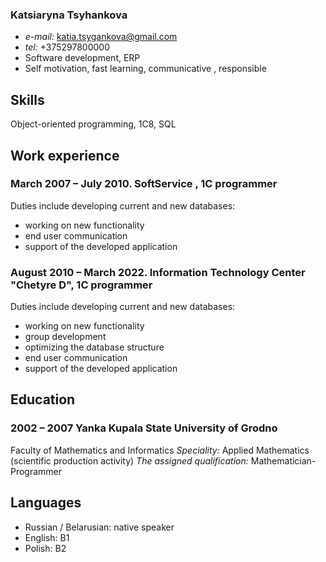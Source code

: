 ### Katsiaryna Tsyhankova ###
* *e-mail:* katia.tsygankova@gmail.com
* *tel:* +375297800000
* Software development,  ERP
* Self motivation, fast learning, communicative , responsible

## Skills ##
Object-oriented programming, 1C8, SQL

## Work experience ##
### March 2007 – July 2010.   SoftService , 1C programmer ###
Duties include developing current and new databases:
* working on new functionality
* end user communication
* support of  the developed application

### August 2010 – March 2022. Information Technology Center "Chetyre D", 1C programmer ###
Duties include developing current and new databases:
* working on new functionality
* group development 
* optimizing the database structure
* end user communication
* support of the developed application

## Education ##
### 2002 – 2007 Yanka Kupala  State University of Grodno ###
Faculty of Mathematics and Informatics
*Speciality:* Applied Mathematics (scientific production activity)
*The assigned qualification:* Mathematician-Programmer

## Languages ##
* Russian / Belarusian: native speaker
* English: B1
* Polish: B2